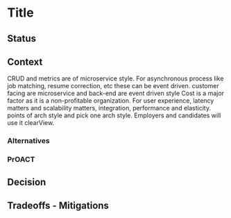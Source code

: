 # Title

## Status

## Context

CRUD and metrics are of microservice style. For asynchronous process like job matching, resume correction, etc these can be event driven. customer facing are microservice and back-end are event driven style
Cost is a major factor as it is a non-profitable organization.
For user experience, latency matters and scalability matters, integration, performance and elasticity.
points of arch style and pick one arch style.
Employers and candidates will use it clearView.

### Alternatives

### PrOACT

## Decision

## Tradeoffs - Mitigations